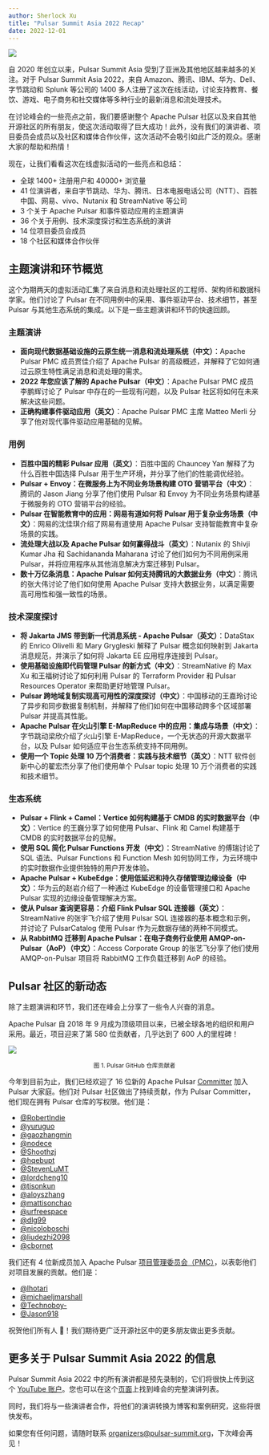 ```yaml
---
author: Sherlock Xu
title: "Pulsar Summit Asia 2022 Recap"
date: 2022-12-01
---
```


![](/img/pulsar-summit-asia-2022-recap-top.jpg)

自 2020 年创立以来，Pulsar Summit Asia 受到了亚洲及其他地区越来越多的关注。对于 Pulsar Summit Asia 2022，来自 Amazon、腾讯、IBM、华为、Dell、字节跳动和 Splunk 等公司的 1400 多人注册了这次在线活动，讨论支持教育、餐饮、游戏、电子商务和社交媒体等多种行业的最新消息和流处理技术。

在讨论峰会的一些亮点之前，我们要感谢整个 Apache Pulsar 社区以及来自其他开源社区的所有朋友，使这次活动取得了巨大成功！此外，没有我们的演讲者、项目委员会成员以及社区和媒体合作伙伴，这次活动不会吸引如此广泛的观众。感谢大家的帮助和热情！

<!--truncate-->

现在，让我们看看这次在线虚拟活动的一些亮点和总结：

* 全球 1400+ 注册用户和 40000+ 浏览量
* 41 位演讲者，来自字节跳动、华为、腾讯、日本电报电话公司（NTT）、百胜中国、网易、vivo、Nutanix 和 StreamNative 等公司
* 3 个关于 Apache Pulsar 和事件驱动应用的主题演讲
* 36 个关于用例、技术深度探讨和生态系统的演讲
* 14 位项目委员会成员
* 18 个社区和媒体合作伙伴

## 主题演讲和环节概览

这个为期两天的虚拟活动汇集了来自消息和流处理社区的工程师、架构师和数据科学家。他们讨论了 Pulsar 在不同用例中的采用、事件驱动平台、技术细节，甚至 Pulsar 与其他生态系统的集成。以下是一些主题演讲和环节的快速回顾。

### 主题演讲

* **面向现代数据基础设施的云原生统一消息和流处理系统（中文）**：Apache Pulsar PMC 成员贾佳介绍了 Apache Pulsar 的高级概述，并解释了它如何通过云原生特性满足消息和流处理的需求。
* **2022 年您应该了解的 Apache Pulsar（中文）**：Apache Pulsar PMC 成员李鹏辉讨论了 Pulsar 中存在的一些现有问题，以及 Pulsar 社区将如何在未来解决这些问题。
* **正确构建事件驱动应用（英文）**：Apache Pulsar PMC 主席 Matteo Merli 分享了他对现代事件驱动应用基础的见解。

### 用例

* **百胜中国的精彩 Pulsar 应用（英文）**：百胜中国的 Chauncey Yan 解释了为什么百胜中国选择 Pulsar 用于生产环境，并分享了他们的性能调优经验。
* **Pulsar + Envoy：在微服务上为不同业务场景构建 OTO 营销平台（中文）**：腾讯的 Jason Jiang 分享了他们使用 Pulsar 和 Envoy 为不同业务场景构建基于微服务的 OTO 营销平台的经验。
* **Pulsar 在智能教育中的应用：网易有道如何将 Pulsar 用于复杂业务场景（中文）**：网易的沈佳琪介绍了网易有道使用 Apache Pulsar 支持智能教育中复杂场景的实践。
* **流处理大战以及 Apache Pulsar 如何赢得战斗（英文）**：Nutanix 的 Shivji Kumar Jha 和 Sachidananda Maharana 讨论了他们如何为不同用例采用 Pulsar，并将应用程序从其他消息解决方案迁移到 Pulsar。
* **数十万亿条消息：Apache Pulsar 如何支持腾讯的大数据业务（中文）**：腾讯的张大伟讨论了他们如何使用 Apache Pulsar 支持大数据业务，以满足需要高可用性和强一致性的场景。

### 技术深度探讨

* **将 Jakarta JMS 带到新一代消息系统 - Apache Pulsar（英文）**：DataStax 的 Enrico Olivelli 和 Mary Grygleski 解释了 Pulsar 概念如何映射到 Jakarta 消息规范，并演示了如何将 Jakarta EE 应用程序连接到 Pulsar。
* **使用基础设施即代码管理 Pulsar 的新方式（中文）**：StreamNative 的 Max Xu 和王福树讨论了如何利用 Pulsar 的 Terraform Provider 和 Pulsar Resources Operator 来帮助更好地管理 Pulsar。
* **Pulsar 跨地域复制实现高可用性的深度探讨（中文）**：中国移动的王嘉玲讨论了异步和同步数据复制机制，并解释了他们如何在中国移动跨多个区域部署 Pulsar 并提高其性能。
* **Apache Pulsar 在火山引擎 E-MapReduce 中的应用：集成与场景（中文）**：字节跳动梁欣介绍了火山引擎 E-MapReduce，一个无状态的开源大数据平台，以及 Pulsar 如何适应平台生态系统支持不同用例。
* **使用一个 Topic 处理 10 万个消费者：实践与技术细节（英文）**：NTT 软件创新中心的翟宏杰分享了他们使用单个 Pulsar topic 处理 10 万个消费者的实践和技术细节。

### 生态系统

* **Pulsar + Flink + Camel：Vertice 如何构建基于 CMDB 的实时数据平台（中文）**：Vertice 的王巍分享了如何使用 Pulsar、Flink 和 Camel 构建基于 CMDB 的实时数据平台的见解。
* **使用 SQL 简化 Pulsar Functions 开发（中文）**：StreamNative 的傅瑞讨论了 SQL 语法、Pulsar Functions 和 Function Mesh 如何协同工作，为云环境中的实时数据作业提供独特的用户开发体验。
* **Apache Pulsar + KubeEdge：使用低延迟和持久存储管理边缘设备（中文）**：华为云的赵岩介绍了一种通过 KubeEdge 的设备管理接口和 Apache Pulsar 实现的边缘设备管理解决方案。
* **使从 Pulsar 查询更容易：介绍 Flink Pulsar SQL 连接器（英文）**：StreamNative 的张宇飞介绍了使用 Pulsar SQL 连接器的基本概念和示例，并讨论了 PulsarCatalog 使用 Pulsar 作为元数据存储的两种不同模式。
* **从 RabbitMQ 迁移到 Apache Pulsar：在电子商务行业使用 AMQP-on-Pulsar（AoP）（中文）**：Access Corporate Group 的张艺飞分享了他们使用 AMQP-on-Pulsar 项目将 RabbitMQ 工作负载迁移到 AoP 的经验。

## Pulsar 社区的新动态

除了主题演讲和环节，我们还在峰会上分享了一些令人兴奋的消息。

Apache Pulsar 自 2018 年 9 月成为顶级项目以来，已被全球各地的组织和用户采用。最近，项目迎来了第 580 位贡献者，几乎达到了 600 人的里程碑！

![](/img/pulsar-github-contributor-20221114.png)

<small><center>图 1. Pulsar GitHub 仓库贡献者</center></small>

今年到目前为止，我们已经欢迎了 16 位新的 Apache Pulsar [Committer](https://www.apache.org/foundation/how-it-works.html#committers) 加入 Pulsar 大家庭。他们对 Pulsar 社区做出了持续贡献，作为 Pulsar Committer，他们现在拥有 Pulsar 仓库的写权限。他们是：

* [@RobertIndie](https://github.com/RobertIndie)
* [@yuruguo](https://github.com/yuruguo)
* [@gaozhangmin](https://github.com/gaozhangmin)
* [@nodece](https://github.com/nodece)
* [@Shoothzj](https://github.com/Shoothzj)
* [@hqebupt](https://github.com/hqebupt)
* [@StevenLuMT](https://github.com/StevenLuMT)
* [@lordcheng10](https://github.com/lordcheng10)
* [@tisonkun](https://github.com/tisonkun)
* [@aloyszhang](https://github.com/aloyszhang)
* [@mattisonchao](https://github.com/mattisonchao)
* [@urfreespace](https://github.com/urfreespace)
* [@dlg99](https://github.com/dlg99)
* [@nicoloboschi](https://github.com/nicoloboschi)
* [@liudezhi2098](https://github.com/liudezhi2098)
* [@cbornet](https://github.com/cbornet)

我们还有 4 位新成员加入 Apache Pulsar [项目管理委员会（PMC）](https://www.apache.org/foundation/how-it-works.html#pmc-members)，以表彰他们对项目发展的贡献。他们是：

* [@lhotari](https://github.com/lhotari)
* [@michaeljmarshall](https://github.com/michaeljmarshall)
* [@Technoboy-](https://github.com/Technoboy-)
* [@Jason918](https://github.com/Jason918)

祝贺他们所有人 🎉！我们期待更广泛开源社区中的更多朋友做出更多贡献。

## 更多关于 Pulsar Summit Asia 2022 的信息

Pulsar Summit Asia 2022 中的所有演讲都是预先录制的，它们将很快上传到这个 [YouTube 账户](https://www.youtube.com/@streamnative7594)。您也可以在这个[页面](https://pulsar-summit.org/event/asia-2022/schedule)上找到峰会的完整演讲列表。

同时，我们将与一些演讲者合作，将他们的演讲转换为博客和案例研究，这些将很快发布。

如果您有任何问题，请随时联系 [organizers@pulsar-summit.org](mailto:organizers@pulsar-summit.org)，下次峰会再见！